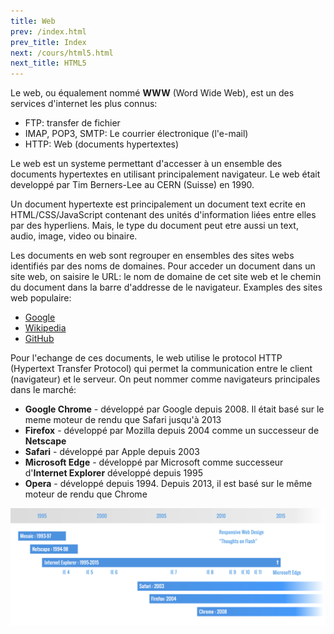 ```yaml
---
title: Web
prev: /index.html
prev_title: Index
next: /cours/html5.html
next_title: HTML5
---
```


Le web, ou équalement nommé **WWW** (Word Wide Web), est un des services
d'internet les plus connus:

- FTP: transfer de fichier
- IMAP, POP3, SMTP: Le courrier électronique (l'e-mail)
- HTTP: Web (documents hypertextes)

Le web est un systeme permettant d'accesser à un ensemble des documents
hypertextes en utilisant principalement navigateur. Le web était developpé par
Tim Berners-Lee au CERN (Suisse) en 1990.

Un document hypertexte est principalement un document text ecrite en
HTML/CSS/JavaScript contenant des unités d'information liées entre elles par
des hyperliens. Mais, le type du document peut etre aussi un text, audio,
image, video ou binaire.

Les documents en web sont regrouper en ensembles des sites webs identifiés par
des noms de domaines. Pour acceder un document dans un site web, on saisire le
URL: le nom de domaine de cet site web et le chemin du document dans la barre
d'addresse de le navigateur. Examples des sites web populaire:

- [Google](https://google.com)
- [Wikipedia](https://fr.wikipedia.org/wiki/World_Wide_Web)
- [GitHub](https://github.com)

Pour l'echange de ces documents, le web utilise le protocol HTTP (Hypertext
Transfer Protocol) qui permet la communication entre le client (navigateur) et
le serveur. On peut nommer comme navigateurs principales dans le marché:

- **Google Chrome** - développé par Google depuis 2008. Il était basé sur le
  meme moteur de rendu que Safari jusqu'à 2013
- **Firefox** - développé par Mozilla depuis 2004 comme un successeur de
  **Netscape**
- **Safari** - développé par Apple depuis 2003
- **Microsoft Edge** - développé par Microsoft comme successeur d'**Internet
  Explorer** développé depuis 1995
- **Opera** - développé depuis 1994. Depuis 2013, il est basé sur le même
  moteur de rendu que Chrome

![L’évolution des navigateurs entre 1993 et 2016](../imgs/cours/navigateurs-timeline-by-cours-web.ch.png "L’évolution des navigateurs entre 1993 et 2016")
